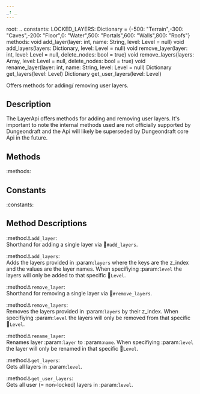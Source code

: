 ```yaml
---
_: _
---
```

root: ..
constants:  LOCKED_LAYERS: Dictionary = {-500: "Terrain",-300: "Caves",-200: "Floor",0: "Water",500: "Portals",600: "Walls",800: "Roofs"}
methods:    void add_layer(layer: int, name: String, level: Level = null)
            void add_layers(layers: Dictionary, level: Level = null)
            void remove_layer(layer: int, level: Level = null, delete_nodes: bool = true)
            void remove_layers(layers: Array, level: Level = null, delete_nodes: bool = true)
            void rename_layer(layer: int, name: String, level: Level = null)
            Dictionary get_layers(level: Level)
            Dictionary get_user_layers(level: Level)

Offers methods for adding/ removing user layers.

## Description
The LayerApi offers methods for adding and removing user layers. It's important to note the internal methods used are not officially supported by Dungeondraft and the Api will likely be superseded by Dungeondraft core Api in the future.

## Methods

:methods:

## Constants

:constants:

## Method Descriptions

:method:anchor:`add_layer`: <br>
<span class="indent">
Shorthand for adding a single layer via :link:`#add_layers`.
</span>

:method:anchor:`add_layers`: <br>
<span class="indent">
Adds the layers provided in :param:`layers` where the keys are the z_index and the values are the layer names. When specifiying :param:`level` the layers will only be added to that specific :link:`Level`.
</span>

:method:anchor:`remove_layer`: <br>
<span class="indent">
Shorthand for removing a single layer via :link:`#remove_layers`.
</span>

:method:anchor:`remove_layers`: <br>
<span class="indent">
Removes the layers provided in :param:`layers` by their z_index. When specifiying :param:`level` the layers will only be removed from that specific :link:`Level`.
</span>

:method:anchor:`rename_layer`: <br>
<span class="indent">
Renames layer :param:`layer` to :param:`name`. When specifiying :param:`level` the layer will only be renamed in that specific :link:`Level`.
</span>

:method:anchor:`get_layers`: <br>
<span class="indent">
Gets all layers in :param:`level`.
</span>

:method:anchor:`get_user_layers`: <br>
<span class="indent">
Gets all user (= non-locked) layers in :param:`level`.
</span>